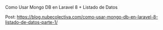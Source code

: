 Como Usar Mongo DB en Laravel 8 + Listado de Datos 

Post: https://blog.nubecolectiva.com/como-usar-mongo-db-en-laravel-8-listado-de-datos-parte-1/ 

